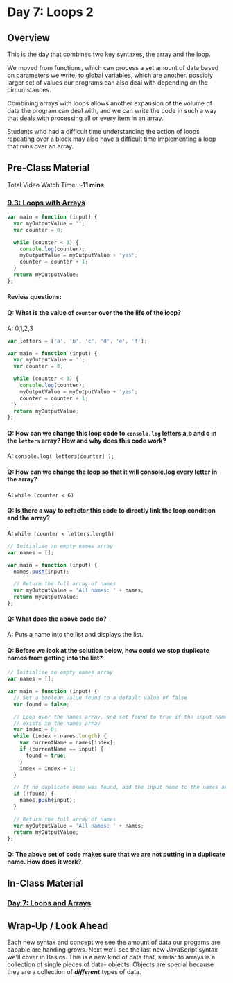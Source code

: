 # Day 7: Loops 2

## Overview

This is the day that combines two key syntaxes, the array and the loop.

We moved from functions, which can process a set amount of data based on parameters we write, to global variables, which are another. possibly larger set of values our programs can also deal with depending on the circumstances.

Combining arrays with loops allows another expansion of the volume of data the program can deal with, and we can write the code in such a way that deals with processing all or every item in an array.

Students who had a difficult time understanding the action of loops repeating over a block may also have a difficult time implementing a loop that runs over an array.

## Pre-Class Material

Total Video Watch Time: **\~11 mins**

### [9.3: Loops with Arrays](../modules/3-logic-and-control-flow/9.3-loops-with-arrays.md)

```javascript
var main = function (input) {
  var myOutputValue = '';
  var counter = 0;

  while (counter < 3) {
    console.log(counter);
    myOutputValue = myOutputValue + 'yes';
    counter = counter + 1;
  }
  return myOutputValue;
};
```

#### Review questions:

#### Q: What is the value of `counter` over the the life of the loop?

A: 0,1,2,3

```javascript
var letters = ['a', 'b', 'c', 'd', 'e', 'f'];

var main = function (input) {
  var myOutputValue = '';
  var counter = 0;

  while (counter < 3) {
    console.log(counter);
    myOutputValue = myOutputValue + 'yes';
    counter = counter + 1;
  }
  return myOutputValue;
};
```

#### Q: How can we change this loop code to `console.log` letters **a**,**b** and **c** in the `letters` array? How and why does this code work?

A: `console.log( letters[counter] );`

#### Q: How can we change the loop so that it will console.log every letter in the array?

A: `while (counter < 6)`

#### Q: Is there a way to refactor this code to directly link the loop condition and the array?

A: `while (counter < letters.length)`

```javascript
// Initialise an empty names array
var names = [];

var main = function (input) {
  names.push(input);

  // Return the full array of names
  var myOutputValue = 'All names: ' + names;
  return myOutputValue;
};
```

#### **Q: What does the above code do?**

A: Puts a name into the list and displays the list.

#### **Q: Before we look at the solution below, how could we stop duplicate names from getting into the list?**

```javascript
// Initialise an empty names array
var names = [];

var main = function (input) {
  // Set a boolean value found to a default value of false
  var found = false;

  // Loop over the names array, and set found to true if the input name already
  // exists in the names array
  var index = 0;
  while (index < names.length) {
    var currentName = names[index];
    if (currentName == input) {
      found = true;
    }
    index = index + 1;
  }

  // If no duplicate name was found, add the input name to the names array
  if (!found) {
    names.push(input);
  }

  // Return the full array of names
  var myOutputValue = 'All names: ' + names;
  return myOutputValue;
};
```

#### **Q: The above set of code makes sure that we are not putting in a duplicate name. How does it work?**

## In-Class Material

### [Day 7: Loops and Arrays](../coursework/in-class-exercises/day-7-arrays-and-loops.md)

## Wrap-Up / Look Ahead

Each new syntax and concept we see the amount of data our progams are capable are handing grows. Next we'll see the last new JavaScript syntax we'll cover in Basics. This is a new kind of data that, similar to arrays is a collection of single pieces of data- objects. Objects are special because they are a collection of _**different**_ types of data.
